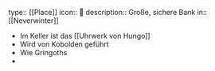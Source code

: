 type:: [[Place]]
icon:: 🏰
description:: Große, sichere Bank
in:: [[Neverwinter]]

- Im Keller ist das [[Uhrwerk von Hungo]]
- Wird von Kobolden geführt
- Wie Gringoths
-